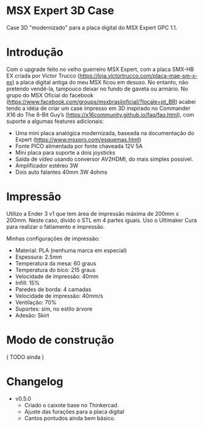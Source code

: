 # MSX Expert 3D Case

Case 3D "modernizado" para a placa digital do MSX Expert GPC 1.1. 

# Introdução

Com o upgrade feito no velho guerreiro MSX Expert, com a placa SMX-HB EX criada por Victor Trucco (https://loja.victortrucco.com/placa-mae-sm-x-ex) a placa digital antiga do meu MSX ficou em desuso.
No entanto, não pretendo vendê-la, tampouco deixar no fundo de gaveta ou armário. No grupo do MSX Oficial do facebook (https://www.facebook.com/groups/msxbrasiloficial/?locale=pt_BR) acabei tendo a idéia
de criar um case impresso em 3D inspirado no Commander X16 do The 8-Bit Guy’s (https://x16community.github.io/faq/faq.html), com suporte a algumas features adicionais:

- Uma mini placa analógica modernizada, baseada na documentação do Expert (https://www.msxpro.com/esquemas.html)
- Fonte PICO alimentada por fonte chaveada 12V 5A
- Mini placa para suporte a dois joysticks
- Saída de vídeo usando conversor AV2HDMI, do mais simples possível.
- Amplificador estéreo 3W
- Dois auto falantes 40mm 3W 4ohms

# Impressão

Utilizo a Ender 3 v1 que tem área de impressão máxima de 200mm x 200mm. Neste caso, divido o STL em 4 partes iguais. Uso o Ultimaker Cura para realizar o fatiamento e impressão.

Minhas configurações de impressão:

  - Material: PLA (nenhuma marca em especial)
  - Espessura: 2.5mm
  - Temperatura da mesa: 60 graus
  - Temperatura do bico: 215 graus
  - Velocidade de impressão: 40mm
  - Infill: 15%
  - Paredes de borda: 4 camadas
  - Velocidade de impressão: 40mm/s
  - Ventilação: 70%
  - Suportes: sim, no estilo árvore
  - Adesão: Skirt

# Modo de construção

( TODO ainda )

# Changelog

  * v0.5.0
    - Criado o caixote base no Thinkercad.
    - Ajuste das furações para a placa digital
    - Cantos pontudos ainda bem básico.
